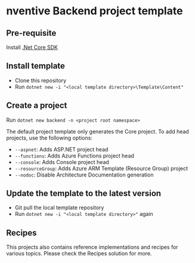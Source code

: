 # nventive Backend project template

## Pre-requisite
Install [.Net Core SDK](https://dotnet.microsoft.com/download)

## Install template

- Clone this repository
- Run `dotnet new -i "<local template directory>\Template\Content"`

## Create a project

Run `dotnet new backend -n <project root namespace>`

The default project template only generates the Core project. To add head projects, use the following options:
  - `--aspnet`: Adds ASP.NET project head
  - `--functions`: Adds Azure Functions project head
  - `--console`: Adds Console project head
  - `--resourceGroup`: Adds Azure ARM Template (Resource Group) project
  - `--nodoc`: Disable Architecture Documentation generation

## Update the template to the latest version

- Git pull the local template repository
- Run `dotnet new -i "<local template directory>"` again

## Recipes

This projects also contains reference implementations and recipes for various topics.
Please check the Recipes solution for more.

